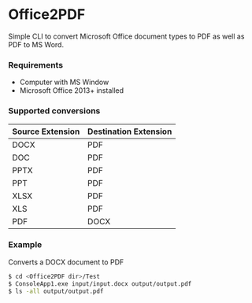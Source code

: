 # Office2PDF

Simple CLI to convert Microsoft Office document types to PDF as well as PDF to MS Word.
### Requirements

- Computer with MS Window
- Microsoft Office 2013+ installed

### Supported conversions
| Source Extension | Destination Extension |
| ------ | ------ |
| DOCX | PDF |
| DOC | PDF |
| PPTX | PDF |
| PPT | PDF |
| XLSX | PDF |
| XLS | PDF |
| PDF | DOCX |


### Example
Converts a DOCX document to PDF
```sh
$ cd <Office2PDF dir>/Test
$ ConsoleApp1.exe input/input.docx output/output.pdf
$ ls -all output/output.pdf
```
